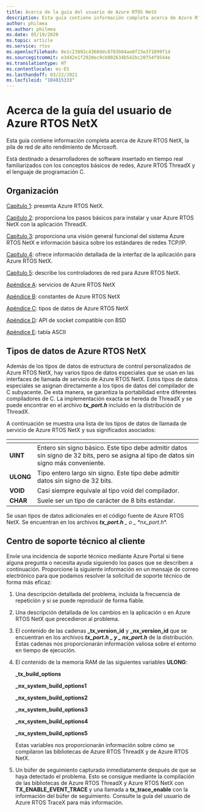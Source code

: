 ```yaml
---
title: Acerca de la guía del usuario de Azure RTOS NetX
description: Esta guía contiene información completa acerca de Azure RTOS NetX, la pila de red de alto rendimiento de Microsoft.
author: philmea
ms.author: philmea
ms.date: 05/19/2020
ms.topic: article
ms.service: rtos
ms.openlocfilehash: 8e1c23892c4360ddc8783b04ae8f23e371899f1d
ms.sourcegitcommit: e3d42e1f2920ec9cb002634b542bc20754f9544e
ms.translationtype: HT
ms.contentlocale: es-ES
ms.lasthandoff: 03/22/2021
ms.locfileid: "104815333"
---
```

# <a name="about-the-azure-rtos-netx-user-guide"></a>Acerca de la guía del usuario de Azure RTOS NetX

Esta guía contiene información completa acerca de Azure RTOS NetX, la pila de red de alto rendimiento de Microsoft.

Está destinado a desarrolladores de software insertado en tiempo real familiarizados con los conceptos básicos de redes, Azure RTOS ThreadX y el lenguaje de programación C.

## <a name="organization"></a>Organización

[Capítulo 1](chapter1.md): presenta Azure RTOS NetX.

[Capítulo 2](chapter2.md): proporciona los pasos básicos para instalar y usar Azure RTOS NetX con la aplicación ThreadX.

[Capítulo 3](chapter3.md): proporciona una visión general funcional del sistema Azure RTOS NetX e información básica sobre los estándares de redes TCP/IP.

[Capítulo 4](chapter4.md): ofrece información detallada de la interfaz de la aplicación para Azure RTOS NetX.

[Capítulo 5](chapter5.md): describe los controladores de red para Azure RTOS NetX.

[Apéndice A](appendix-a.md): servicios de Azure RTOS NetX

[Apéndice B](appendix-b.md): constantes de Azure RTOS NetX

[Apéndice C](appendix-c.md): tipos de datos de Azure RTOS NetX

[Apéndice D](appendix-d.md): API de socket compatible con BSD

[Apéndice E](appendix-e.md): tabla ASCII

## <a name="azure-rtos-netx-data-types"></a>Tipos de datos de Azure RTOS NetX

Además de los tipos de datos de estructura de control personalizados de Azure RTOS NetX, hay varios tipos de datos especiales que se usan en las interfaces de llamada de servicio de Azure RTOS NetX. Estos tipos de datos especiales se asignan directamente a los tipos de datos del compilador de C subyacente. De esta manera, se garantiza la portabilidad entre diferentes compiladores de C. La implementación exacta se hereda de ThreadX y se puede encontrar en el archivo ***tx_port.h*** incluido en la distribución de ThreadX.

A continuación se muestra una lista de los tipos de datos de llamada de servicio de Azure RTOS NetX y sus significados asociados:

| <!-- -->    | <!-- -->    |
| --------- | ------------------------------------------------------------------------------------------------------------------------------------- |
| **UINT**  | Entero sin signo básico. Este tipo debe admitir datos sin signo de 32 bits, pero se asigna al tipo de datos sin signo más conveniente. |
| **ULONG** | Tipo entero largo sin signo. Este tipo debe admitir datos sin signo de 32 bits.                                                                      |
| **VOID**  | Casi siempre equivale al tipo void del compilador.                                                                                 |
| **CHAR**  | Suele ser un tipo de carácter de 8 bits estándar.                                                                                           |

Se usan tipos de datos adicionales en el código fuente de Azure RTOS NetX. Se encuentran en los archivos ***tx_port.h** _ o _ *_nx_port.h_**.

## <a name="customer-support-center"></a>Centro de soporte técnico al cliente

Envíe una incidencia de soporte técnico mediante Azure Portal si tiene alguna pregunta o necesita ayuda siguiendo los pasos que se describen a continuación. Proporcione la siguiente información en un mensaje de correo electrónico para que podamos resolver la solicitud de soporte técnico de forma más eficaz:

1. Una descripción detallada del problema, incluida la frecuencia de repetición y si se puede reproducir de forma fiable.

2. Una descripción detallada de los cambios en la aplicación o en Azure RTOS NetX que precedieron al problema.

3. El contenido de las cadenas **_tx_version_id** y **_nx_version_id** que se encuentran en los archivos **_tx_port.h_ *_ y _* _nx_port.h_** de la distribución. Estas cadenas nos proporcionarán información valiosa sobre el entorno en tiempo de ejecución.

4. El contenido de la memoria RAM de las siguientes variables **ULONG**:

    **_tx_build_options**

    **_nx_system_build_options1**

    **_nx_system_build_options2**

    **_nx_system_build_options3**

    **_nx_system_build_options4**

    **_nx_system_build_options5**

    Estas variables nos proporcionarán información sobre cómo se compilaron las bibliotecas de Azure RTOS ThreadX y de Azure RTOS NetX.

5. Un búfer de seguimiento capturado inmediatamente después de que se haya detectado el problema. Esto se consigue mediante la compilación de las bibliotecas de Azure RTOS ThreadX y Azure RTOS NetX con **TX_ENABLE_EVENT_TRACE** y una llamada a **tx_trace_enable** con la información del búfer de seguimiento. Consulte la guía del usuario de Azure RTOS TraceX para más información.
